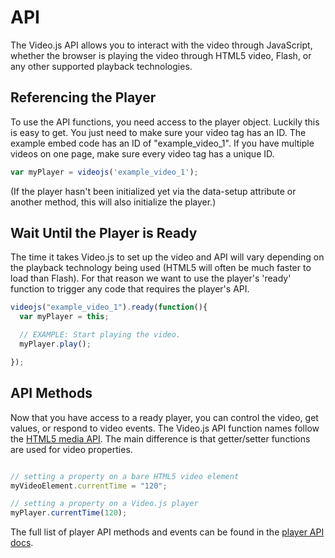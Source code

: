 API
===

The Video.js API allows you to interact with the video through JavaScript, whether the browser is playing the video through HTML5 video, Flash, or any other supported playback technologies.

Referencing the Player
----------------------
To use the API functions, you need access to the player object. Luckily this is easy to get. You just need to make sure your video tag has an ID. The example embed code has an ID of "example\_video_1". If you have multiple videos on one page, make sure every video tag has a unique ID.

```js
var myPlayer = videojs('example_video_1');
```

(If the player hasn't been initialized yet via the data-setup attribute or another method, this will also initialize the player.)

Wait Until the Player is Ready
------------------------------
The time it takes Video.js to set up the video and API will vary depending on the playback technology being used (HTML5 will often be much faster to load than Flash). For that reason we want to use the player's 'ready' function to trigger any code that requires the player's API.

```js
videojs("example_video_1").ready(function(){
  var myPlayer = this;

  // EXAMPLE: Start playing the video.
  myPlayer.play();

});
```

API Methods
-----------
Now that you have access to a ready player, you can control the video, get values, or respond to video events. The Video.js API function names follow the [HTML5 media API](http://www.whatwg.org/specs/web-apps/current-work/multipage/the-video-element.html). The main difference is that getter/setter functions are used for video properties.

```js

// setting a property on a bare HTML5 video element
myVideoElement.currentTime = "120";

// setting a property on a Video.js player
myPlayer.currentTime(120);

```

The full list of player API methods and events can be found in the [player API docs](http://docs.videojs.com/docs/api/index.html).
